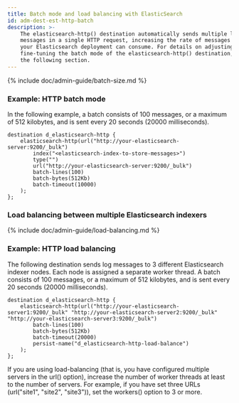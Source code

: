 ```yaml
---
title: Batch mode and load balancing with ElasticSearch
id: adm-dest-est-http-batch
description: >-
    The elasticsearch-http() destination automatically sends multiple log
    messages in a single HTTP request, increasing the rate of messages that
    your Elasticsearch deployment can consume. For details on adjusting and
    fine-tuning the batch mode of the elasticsearch-http() destination, see
    the following section.
---
```


{% include doc/admin-guide/batch-size.md %}

### Example: HTTP batch mode

In the following example, a batch consists of 100 messages, or a maximum
of 512 kilobytes, and is sent every 20 seconds (20000 milliseconds).

```config
destination d_elasticsearch-http {
    elasticsearch-http(url("http://your-elasticsearch-server:9200/_bulk")
        index("<elasticsearch-index-to-store-messages>")
        type("")
        url("http://your-elasticsearch-server:9200/_bulk")
        batch-lines(100)
        batch-bytes(512Kb)
        batch-timeout(10000)
    );
};
```

### Load balancing between multiple Elasticsearch indexers

{% include doc/admin-guide/load-balancing.md %}

### Example: HTTP load balancing

The following destination sends log messages to 3 different
Elasticsearch indexer nodes. Each node is assigned a separate worker
thread. A batch consists of 100 messages, or a maximum of 512 kilobytes,
and is sent every 20 seconds (20000 milliseconds).

```config
destination d_elasticsearch-http {
    elasticsearch-http(url("http://your-elasticsearch-server1:9200/_bulk" "http://your-elasticsearch-server2:9200/_bulk" "http://your-elasticsearch-server3:9200/_bulk")
        batch-lines(100)
        batch-bytes(512Kb)
        batch-timeout(20000)
        persist-name("d_elasticsearch-http-load-balance")
    );
};
```

If you are using load-balancing (that is, you have configured multiple
servers in the url() option), increase the number of worker threads at
least to the number of servers. For example, if you have set three URLs
(url("site1", "site2", "site3")), set the workers() option to 3 or
more.
